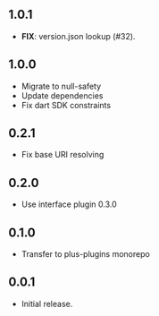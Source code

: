 ## 1.0.1

 - **FIX**: version.json lookup (#32).

## 1.0.0

- Migrate to null-safety
- Update dependencies
- Fix dart SDK constraints


## 0.2.1

- Fix base URI resolving

## 0.2.0

- Use interface plugin 0.3.0

## 0.1.0

- Transfer to plus-plugins monorepo

## 0.0.1

- Initial release.
